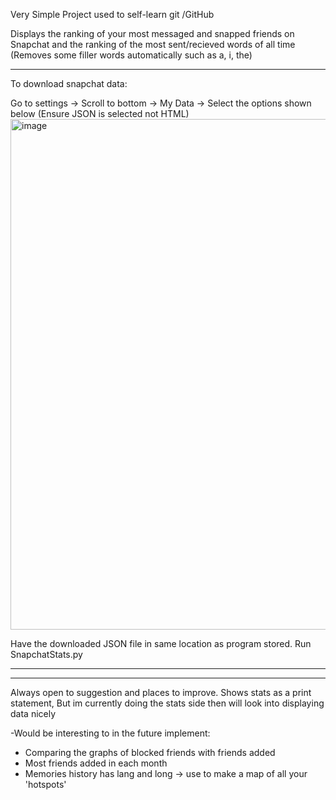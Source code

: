 Very Simple Project used to self-learn git /GitHub

Displays the ranking of your most messaged and snapped friends on Snapchat and the ranking of the most sent/recieved words of all time (Removes some filler words automatically such as a, i, the)

---

To download snapchat data:

Go to settings -> Scroll to bottom -> My Data -> Select the options shown below (Ensure JSON is selected not HTML)
<img width="817" alt="image" src="https://github.com/user-attachments/assets/809c6ef4-e77d-4a6b-9339-e01167a27402" />



Have the downloaded JSON file in same location as program stored.
Run SnapchatStats.py




------------------------------------
------------------------------------
Always open to suggestion and places to improve.
Shows stats as a print statement, But im currently doing the stats side then will look into displaying data nicely


-Would be interesting to in the future implement:
  - Comparing the graphs of blocked friends with friends added
  - Most friends added in each month
  - Memories history has lang and long -> use to make a map of all your 'hotspots'
